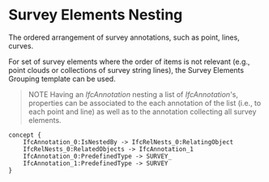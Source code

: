 Survey Elements Nesting
=======================

The ordered arrangement of survey annotations, such as point, lines, curves.

For set of survey elements where the order of items is not relevant (e.g., point clouds or collections of survey string lines), the Survey Elements Grouping template can be used.

> NOTE  Having an _IfcAnnotation_ nesting a list of _IfcAnnotation_'s, properties can be associated to the each annotation of the list (i.e., to each point and line) as well as to the annotation collecting all survey elements.

```
concept {
    IfcAnnotation_0:IsNestedBy -> IfcRelNests_0:RelatingObject
    IfcRelNests_0:RelatedObjects -> IfcAnnotation_1
    IfcAnnotation_0:PredefinedType -> SURVEY_
    IfcAnnotation_1:PredefinedType -> SURVEY
}
```